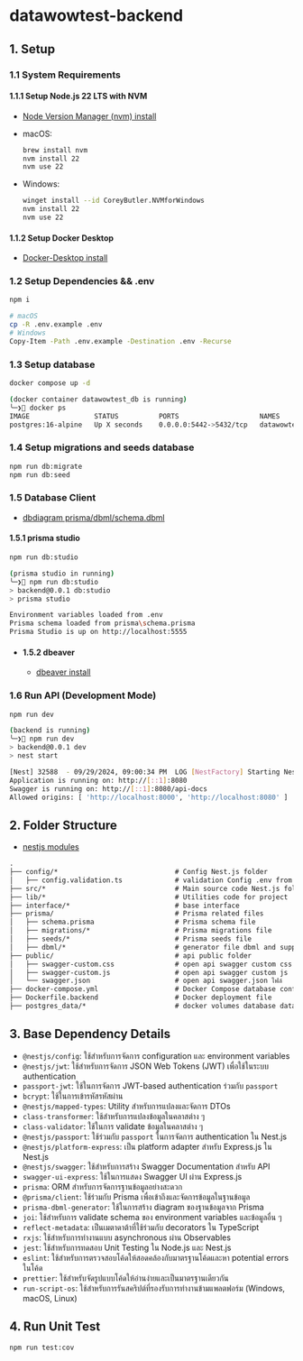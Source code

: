 # datawowtest-backend

## 1. Setup

### 1.1 System Requirements

#### 1.1.1 Setup Node.js 22 LTS with NVM

- [Node Version Manager (nvm) install](https://github.com/nvm-sh/nvm)
- macOS:

  ```sh
  brew install nvm
  nvm install 22
  nvm use 22
  ```

- Windows:
  ```sh
  winget install --id CoreyButler.NVMforWindows
  nvm install 22
  nvm use 22
  ```

#### 1.1.2 Setup Docker Desktop

- [Docker-Desktop install](https://www.docker.com/products/docker-desktop/)

### 1.2 Setup Dependencies && .env

```sh
npm i

# macOS
cp -R .env.example .env
# Windows
Copy-Item -Path .env.example -Destination .env -Recurse
```

### 1.3 Setup database

```sh
docker compose up -d

(docker container datawowtest_db is running)
╰─❯ docker ps
IMAGE                STATUS          PORTS                    NAMES
postgres:16-alpine   Up X seconds    0.0.0.0:5442->5432/tcp   datawowtest_db
```

### 1.4 Setup migrations and seeds database

```sh
npm run db:migrate
npm run db:seed
```

### 1.5 Database Client
- [dbdiagram prisma/dbml/schema.dbml](https://dbdiagram.io/d/66fc5cedfb079c7ebd02f8e8)
#### 1.5.1 prisma studio
```sh
npm run db:studio

(prisma studio in running)
╰─❯ npm run db:studio
> backend@0.0.1 db:studio
> prisma studio

Environment variables loaded from .env
Prisma schema loaded from prisma\schema.prisma
Prisma Studio is up on http://localhost:5555
```
- #### 1.5.2 dbeaver
  - [dbeaver install](https://dbeaver.io/download/)

### 1.6 Run API (Development Mode)

```sh
npm run dev

(backend is running)
╰─❯ npm run dev
> backend@0.0.1 dev
> nest start

[Nest] 32588  - 09/29/2024, 09:00:34 PM  LOG [NestFactory] Starting Nest application...
Application is running on: http://[::1]:8080
Swagger is running on: http://[::1]:8080/api-docs
Allowed origins: [ 'http://localhost:8000', 'http://localhost:8080' ]
```

## 2. Folder Structure

- [nestjs modules](https://docs.nestjs.com/modules)

```txt
.
├── config/*                             # Config Nest.js folder
│   ├── config.validation.ts             # validation Config .env from Joi on start api
├── src/*                                # Main source code Nest.js folder
├── lib/*                                # Utilities code for project
├── interface/*                          # base interface
├── prisma/                              # Prisma related files
│   ├── schema.prisma                    # Prisma schema file
│   ├── migrations/*                     # Prisma migrations file
│   ├── seeds/*                          # Prisma seeds file
│   ├── dbml/*                           # generator file dbml and support dbdiagram.io
├── public/                              # api public folder
│   ├── swagger-custom.css               # open api swagger custom css
│   ├── swagger-custom.js                # open api swagger custom js
│   └── swagger.json                     # open api swagger.json ไฟล์
├── docker-compose.yml                   # Docker Compose database configuration
├── Dockerfile.backend                   # Docker deployment file
├── postgres_data/*                      # docker volumes database data

```

## 3. Base Dependency Details

- `@nestjs/config`: ใช้สำหรับการจัดการ configuration และ environment variables
- `@nestjs/jwt`: ใช้สำหรับการจัดการ JSON Web Tokens (JWT) เพื่อใช้ในระบบ authentication
- `passport-jwt`: ใช้ในการจัดการ JWT-based authentication ร่วมกับ `passport`
- `bcrypt`: ใช้ในการเข้ารหัสรหัสผ่าน
- `@nestjs/mapped-types`: Utility สำหรับการแปลงและจัดการ DTOs
- `class-transformer`: ใช้สำหรับการแปลงข้อมูลในคลาสต่าง ๆ
- `class-validator`: ใช้ในการ validate ข้อมูลในคลาสต่าง ๆ
- `@nestjs/passport`: ใช้ร่วมกับ `passport` ในการจัดการ authentication ใน Nest.js
- `@nestjs/platform-express`: เป็น platform adapter สำหรับ Express.js ใน Nest.js
- `@nestjs/swagger`: ใช้สำหรับการสร้าง Swagger Documentation สำหรับ API
- `swagger-ui-express`: ใช้ในการแสดง Swagger UI ผ่าน Express.js
- `prisma`: ORM สำหรับการจัดการฐานข้อมูลอย่างสะดวก
- `@prisma/client`: ใช้ร่วมกับ Prisma เพื่อเข้าถึงและจัดการข้อมูลในฐานข้อมูล
- `prisma-dbml-generator`: ใช้ในการสร้าง diagram ของฐานข้อมูลจาก Prisma
- `joi`: ใช้สำหรับการ validate schema ของ environment variables และข้อมูลอื่น ๆ
- `reflect-metadata`: เป็นเมตาดาต้าที่ใช้ร่วมกับ decorators ใน TypeScript
- `rxjs`: ใช้สำหรับการทำงานแบบ asynchronous ผ่าน Observables
- `jest`: ใช้สำหรับการทดสอบ Unit Testing ใน Node.js และ Nest.js
- `eslint`: ใช้สำหรับการตรวจสอบโค้ดให้สอดคล้องกับมาตรฐานโค้ดและหา potential errors ในโค้ด
- `prettier`: ใช้สำหรับจัดรูปแบบโค้ดให้อ่านง่ายและเป็นมาตรฐานเดียวกัน
- `run-script-os`: ใช้สำหรับการรันสคริปต์ที่รองรับการทำงานข้ามแพลตฟอร์ม (Windows, macOS, Linux)

## 4. Run Unit Test

```sh
npm run test:cov
```
